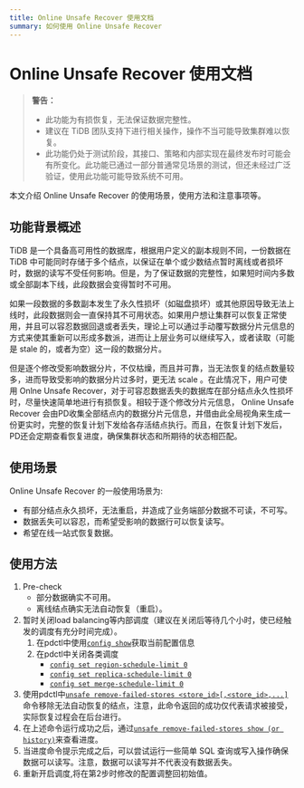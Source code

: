 ```yaml
---
title: Online Unsafe Recover 使用文档
summary: 如何使用 Online Unsafe Recover
---
```


# Online Unsafe Recover 使用文档

> **警告：**
>
> - 此功能为有损恢复，无法保证数据完整性。
> - 建议在 TiDB 团队支持下进行相关操作，操作不当可能导致集群难以恢复。
> - 此功能仍处于测试阶段，其接口、策略和内部实现在最终发布时可能会有所变化。此功能已通过一部分普通常见场景的测试，但还未经过广泛验证，使用此功能可能导致系统不可用。

本文介绍 Online Unsafe Recover 的使用场景，使用方法和注意事项等。

## 功能背景概述

TiDB 是一个具备高可用性的数据库，根据用户定义的副本规则不同，一份数据在 TiDB 中可能同时存储于多个结点，以保证在单个或少数结点暂时离线或者损坏时，数据的读写不受任何影响。但是，为了保证数据的完整性，如果短时间内多数或全部副本下线，此段数据会变得暂时不可用。

如果一段数据的多数副本发生了永久性损坏（如磁盘损坏）或其他原因导致无法上线时，此段数据则会一直保持其不可用状态。如果用户想让集群可以恢复正常使用，并且可以容忍数据回退或者丢失，理论上可以通过手动覆写数据分片元信息的方式来使其重新可以形成多数派，进而让上层业务可以继续写入，或者读取（可能是 stale 的，或者为空）这一段的数据分片。

但是逐个修改受影响数据分片，不仅枯燥，而且并可靠，当无法恢复的结点数量较多，进而导致受影响的数据分片过多时，更无法 scale 。在此情况下，用户可使用 Onlne Unsafe Recover，对于可容忍数据丢失的数据库在部分结点永久性损坏时，尽量快速简单地进行有损恢复。相较于逐个修改分片元信息， Online Unsafe Recover 会由PD收集全部结点内的数据分片元信息，并借由此全局视角来生成一份更实时，完整的恢复计划下发给各存活结点执行。而且，在恢复计划下发后，PD还会定期查看恢复进度，确保集群状态和所期待的状态相匹配。

## 使用场景

Online Unsafe Recover 的一般使用场景为:

* 有部分结点永久损坏，无法重启，并造成了业务端部分数据不可读，不可写。
* 数据丢失可以容忍，而希望受影响的数据行可以恢复读写。
* 希望在线一站式恢复数据。

## 使用方法

1. Pre-check
    * 部分数据确实不可用。
    * 离线结点确实无法自动恢复（重启）。
2. 暂时关闭load balancing等内部调度（建议在关闭后等待几个小时，使已经触发的调度有充分时间完成）。
    1. 在pdctl中使用[`config show`](/pd-control.md#config-show--set-option-value--placement-rules)获取当前配置信息
    2. 在pdctl中关闭各类调度
        * [`config set region-schedule-limit 0`](/pd-control.md#config-show--set-option-value--placement-rules)
        * [`config set replica-schedule-limit 0`](/pd-control.md#config-show--set-option-value--placement-rules)
        * [`config set merge-schedule-limit 0`](/pd-control.md#config-show--set-option-value--placement-rules)
3. 使用pdctl中[`unsafe remove-failed-stores <store_id>[,<store_id>,...]`](/pd-control.md#unsafe-remove-failed-stores-store-ids--show--history)命令移除无法自动恢复的结点，注意，此命令返回的成功仅代表请求被接受，实际恢复过程会在后台进行。
4. 在上述命令运行成功之后，通过[`unsafe remove-failed-stores show (or history)`](/pd-control.md#config-show--set-option-value--placement-rules)来查看进度。
5. 当进度命令提示完成之后，可以尝试运行一些简单 SQL 查询或写入操作确保数据可以读写。注意，数据可以读写并不代表没有数据丢失。
6. 重新开启调度,将在第2步时修改的配置调整回初始值。